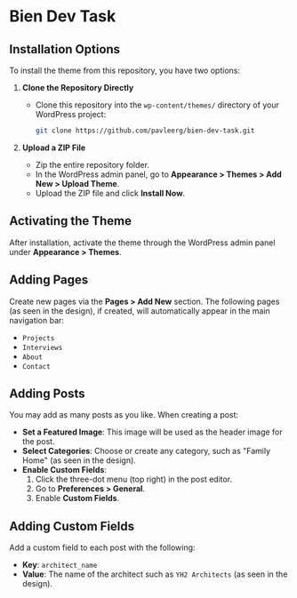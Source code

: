 # Bien Dev Task

## Installation Options

To install the theme from this repository, you have two options:

1. **Clone the Repository Directly**
   - Clone this repository into the `wp-content/themes/` directory of your WordPress project:
     ```bash
     git clone https://github.com/pavleerg/bien-dev-task.git
     ```

2. **Upload a ZIP File**
   - Zip the entire repository folder.
   - In the WordPress admin panel, go to **Appearance > Themes > Add New > Upload Theme**.
   - Upload the ZIP file and click **Install Now**.

## Activating the Theme

After installation, activate the theme through the WordPress admin panel under **Appearance > Themes**.

## Adding Pages

Create new pages via the **Pages > Add New** section. The following pages (as seen in the design), if created, will automatically appear in the main navigation bar:

- `Projects`
- `Interviews`
- `About`
- `Contact`

## Adding Posts

You may add as many posts as you like. When creating a post:

- **Set a Featured Image**: This image will be used as the header image for the post.
- **Select Categories**: Choose or create any category, such as "Family Home" (as seen in the design).
- **Enable Custom Fields**:
  1. Click the three-dot menu (top right) in the post editor.
  2. Go to **Preferences > General**.
  3. Enable **Custom Fields**.

## Adding Custom Fields

Add a custom field to each post with the following:

- **Key**: `architect_name`
- **Value**: The name of the architect such as `YH2 Architects` (as seen in the design).

